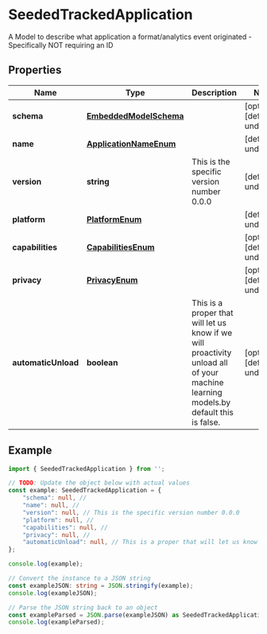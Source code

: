
# SeededTrackedApplication

A Model to describe what application a format/analytics event originated - Specifically NOT requiring an ID

## Properties

Name | Type | Description | Notes
------------ | ------------- | ------------- | -------------
**schema** | [**EmbeddedModelSchema**](EmbeddedModelSchema) |  | [optional] [default to undefined]
**name** | [**ApplicationNameEnum**](ApplicationNameEnum) |  | [default to undefined]
**version** | **string** | This is the specific version number 0.0.0 | [default to undefined]
**platform** | [**PlatformEnum**](PlatformEnum) |  | [default to undefined]
**capabilities** | [**CapabilitiesEnum**](CapabilitiesEnum) |  | [optional] [default to undefined]
**privacy** | [**PrivacyEnum**](PrivacyEnum) |  | [optional] [default to undefined]
**automaticUnload** | **boolean** | This is a proper that will let us know if we will proactivity unload all of your machine learning models.by default this is false. | [optional] [default to undefined]

## Example

```typescript
import { SeededTrackedApplication } from '';

// TODO: Update the object below with actual values
const example: SeededTrackedApplication = {
    "schema": null, // 
    "name": null, // 
    "version": null, // This is the specific version number 0.0.0
    "platform": null, // 
    "capabilities": null, // 
    "privacy": null, // 
    "automaticUnload": null, // This is a proper that will let us know if we will proactivity unload all of your machine learning models.by default this is false.
};

console.log(example);

// Convert the instance to a JSON string
const exampleJSON: string = JSON.stringify(example);
console.log(exampleJSON);

// Parse the JSON string back to an object
const exampleParsed = JSON.parse(exampleJSON) as SeededTrackedApplication;
console.log(exampleParsed);
```





